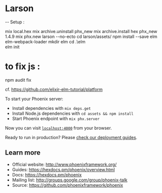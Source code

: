 # Larson

-- 
Setup : 

mix local.hex
mix archive.uninstall phx_new
mix archive.install hex phx_new 1.4.9
mix phx.new larson --no-ecto
cd larson/assets/
npm install --save elm elm-webpack-loader
mkdir elm
cd  .\elm\
elm init

# to fix js :
npm audit fix

cf. https://github.com/elixir-elm-tutorial/platform

To start your Phoenix server:

  * Install dependencies with `mix deps.get`
  * Install Node.js dependencies with `cd assets && npm install`
  * Start Phoenix endpoint with `mix phx.server`

Now you can visit [`localhost:4000`](http://localhost:4000) from your browser.

Ready to run in production? Please [check our deployment guides](https://hexdocs.pm/phoenix/deployment.html).

## Learn more

  * Official website: http://www.phoenixframework.org/
  * Guides: https://hexdocs.pm/phoenix/overview.html
  * Docs: https://hexdocs.pm/phoenix
  * Mailing list: http://groups.google.com/group/phoenix-talk
  * Source: https://github.com/phoenixframework/phoenix
